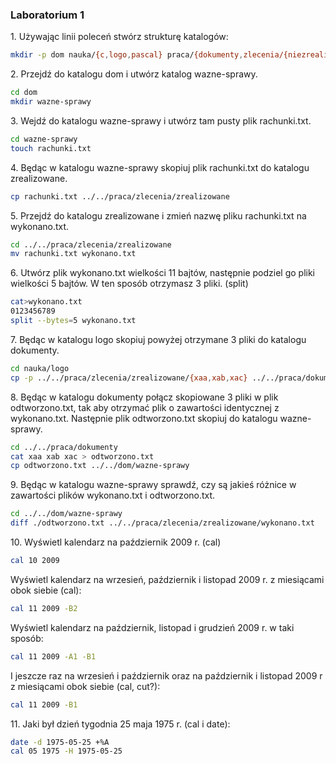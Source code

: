 ### Laboratorium 1

1\. Używając linii poleceń stwórz strukturę katalogów:

```sh
mkdir -p dom nauka/{c,logo,pascal} praca/{dokumenty,zlecenia/{niezrealizowane,zrealizowane}}
```

2\. Przejdź do katalogu dom i utwórz katalog wazne-sprawy.

```sh
cd dom
mkdir wazne-sprawy
```

3\. Wejdź do katalogu wazne-sprawy i utwórz tam pusty plik rachunki.txt.

```sh
cd wazne-sprawy
touch rachunki.txt
```

4\. Będąc w katalogu wazne-sprawy skopiuj plik rachunki.txt do katalogu zrealizowane.

```sh
cp rachunki.txt ../../praca/zlecenia/zrealizowane
```

5\. Przejdź do katalogu zrealizowane i zmień nazwę pliku rachunki.txt na wykonano.txt.

```sh
cd ../../praca/zlecenia/zrealizowane
mv rachunki.txt wykonano.txt
```

6\. Utwórz plik wykonano.txt wielkości 11 bajtów, następnie podziel go pliki wielkości 5 bajtów. W ten sposób otrzymasz 3 pliki. (split)

```sh
cat>wykonano.txt
0123456789
split --bytes=5 wykonano.txt
```

7\. Będąc w katalogu logo skopiuj powyżej otrzymane 3 pliki do katalogu dokumenty.

```sh
cd nauka/logo
cp -p ../../praca/zlecenia/zrealizowane/{xaa,xab,xac} ../../praca/dokumenty
```

8\. Będąc w katalogu dokumenty połącz skopiowane 3 pliki w plik odtworzono.txt, tak aby otrzymać plik o zawartości identycznej z wykonano.txt. Następnie plik odtworzono.txt skopiuj do katalogu wazne-sprawy.

```sh
cd ../../praca/dokumenty
cat xaa xab xac > odtworzono.txt
cp odtworzono.txt ../../dom/wazne-sprawy
```

9\. Będąc w katalogu wazne-sprawy sprawdź, czy są jakieś różnice w zawartości plików wykonano.txt i odtworzono.txt.

```sh
cd ../../dom/wazne-sprawy
diff ./odtworzono.txt ../../praca/zlecenia/zrealizowane/wykonano.txt
```

10\. Wyświetl kalendarz na październik 2009 r. (cal)

```sh
cal 10 2009
```

Wyświetl kalendarz na wrzesień, październik i listopad 2009 r. z miesiącami obok siebie (cal):

```sh
cal 11 2009 -B2
```

Wyświetl kalendarz na październik, listopad i grudzień 2009 r. w taki sposób:

```sh
cal 11 2009 -A1 -B1
```

I jeszcze raz na wrzesień i październik oraz na październik i listopad 2009 r z miesiącami obok siebie (cal, cut?):

```sh
cal 11 2009 -B1
```

11\. Jaki był dzień tygodnia 25 maja 1975 r. (cal i date):

```sh
date -d 1975-05-25 +%A
cal 05 1975 -H 1975-05-25
```
